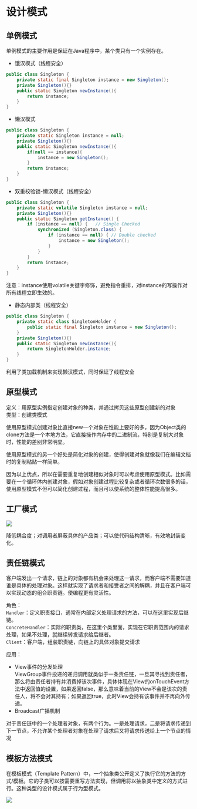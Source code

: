 # 设计模式

## 单例模式
单例模式的主要作用是保证在Java程序中，某个类只有一个实例存在。
* 饿汉模式（线程安全）
```java
public class Singleton {
    private static final Singleton instance = new Singleton();
    private Singleton(){}
    public static Singleton newInstance(){
        return instance;
    }
}
```
* 懒汉模式
```java
public class Singleton {
    private static Singleton instance = null;
    private Singleton(){}
    public static Singleton newInstance(){
        if(null == instance){
            instance = new Singleton();
        }
        return instance;
    }
}
```
* 双重校验锁-懒汉模式（线程安全）
```java
public class Singleton {
    private static volatile Singleton instance = null;
    private Singleton(){}
    public static Singleton getInstance() {
        if (instance == null) {   // Single Checked
            synchronized (Singleton.class) {
                if (instance == null) { // Double checked
                    instance = new Singleton();
                }
            }
        }
        return instance;
    }
}
```
注意：instance使用volatile关键字修饰，避免指令重排，对instance的写操作对所有线程立即生效的。

* 静态内部类（线程安全）
```java
public class Singleton {
    private static class SingletonHolder {
        public static final Singleton instance = new Singleton();
    }
    private Singleton(){}
    public static Singleton newInstance(){
        return SingletonHolder.instance;
    }
}
```
利用了类加载机制来实现懒汉模式，同时保证了线程安全



## 原型模式
定义：用原型实例指定创建对象的种类，并通过拷贝这些原型创建新的对象   
类型：创建类模式

使用原型模式创建对象比直接new一个对象在性能上要好的多，因为Object类的clone方法是一个本地方法，它直接操作内存中的二进制流，特别是复制大对象时，性能的差别非常明显。

使用原型模式的另一个好处是简化对象的创建，使得创建对象就像我们在编辑文档时的复制粘贴一样简单。

因为以上优点，所以在需要重复地创建相似对象时可以考虑使用原型模式。比如需要在一个循环体内创建对象，假如对象创建过程比较复杂或者循环次数很多的话，使用原型模式不但可以简化创建过程，而且可以使系统的整体性能提高很多。

## 工厂模式
<img src='https://g.gravizo.com/svg?
    /**@opt all*/
    interface IProduct {
        public void productMethod%28%29;
    }
    class Product implements IProduct {
        public void productMethod%28%29 {
            System.out.println%28"产品"%29;
        }
    }
    /**@opt all*/
    interface IFactory {
        public IProduct createProduct%28%29;
    }
    class Factory implements IFactory {
        public IProduct createProduct%28%29 {
            return new Product%28%29;
        }
    }
'>

降低耦合度；对调用者屏蔽具体的产品类；可以使代码结构清晰，有效地封装变化。

## 责任链模式  
客户端发出一个请求，链上的对象都有机会来处理这一请求，而客户端不需要知道谁是具体的处理对象。这样就实现了请求者和接受者之间的解耦，并且在客户端可以实现动态的组合职责链。使编程更有灵活性。

角色：  
`Handler`：定义职责接口，通常在内部定义处理请求的方法，可以在这里实现后继链。  
`ConcreteHandler`：实际的职责类，在这里个类里面，实现在它职责范围内的请求处理，如果不处理，就继续转发请求给后继者。  
`Client`：客户端，组装职责链，向链上的具体对象提交请求  

应用：  
* View事件的分发处理  
ViewGroup事件投递的递归调用就类似于一条责任链，一旦其寻找到责任者，那么将由责任者持有并消费掉该次事件，具体体现在View的onTouchEvent方法中返回值的设置，如果返回false，那么意味着当前的View不会是该次的责任人，将不会对其持有；如果返回true，此时View会持有该事件并不再向外传递。
* Broadcast广播机制

对于责任链中的一个处理者对象，有两个行为。一是处理请求，二是将请求传递到下一节点，不允许某个处理者对象在处理了请求后又将请求传送给上一个节点的情况


## 模板方法模式
在模板模式（Template Pattern）中，一个抽象类公开定义了执行它的方法的方式/模板。它的子类可以按需要重写方法实现，但调用将以抽象类中定义的方式进行。这种类型的设计模式属于行为型模式。

<img src='https://g.gravizo.com/svg?
    /**@opt all*/
    interface Game {
        public void initialize%28%29;
        public void startPlay%28%29;
        public void endPlay%28%29;
    }
    class KingGloyGame implements Game {
        public void productMethod%28%29 {
            System.out.println%28"产品"%29;
        }
    }
    class LoLGame implements Game {
        public void productMethod%28%29 {
            System.out.println%28"产品"%29;
        }
    }
'>